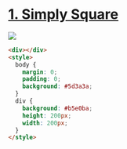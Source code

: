 # [1. Simply Square](https://cssbattle.dev/play/1)

![](https://cssbattle.dev/targets/1.png)

```HTML
<div></div>
<style>
  body {
    margin: 0;
    padding: 0;
    background: #5d3a3a;
  }
  div {
    background: #b5e0ba;
    height: 200px;
    width: 200px;
  }
</style>

```

